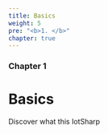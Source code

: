 ```yaml
---
title: Basics
weight: 5
pre: "<b>1. </b>"
chapter: true
---
```


### Chapter 1

# Basics

Discover what this IotSharp
